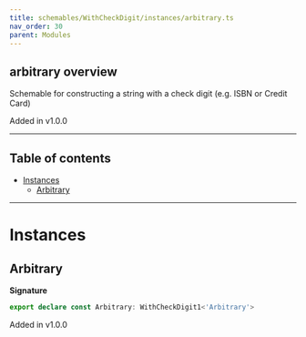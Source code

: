 ```yaml
---
title: schemables/WithCheckDigit/instances/arbitrary.ts
nav_order: 30
parent: Modules
---
```


## arbitrary overview

Schemable for constructing a string with a check digit (e.g. ISBN or Credit Card)

Added in v1.0.0

---

<h2 class="text-delta">Table of contents</h2>

- [Instances](#instances)
  - [Arbitrary](#arbitrary)

---

# Instances

## Arbitrary

**Signature**

```ts
export declare const Arbitrary: WithCheckDigit1<'Arbitrary'>
```

Added in v1.0.0
